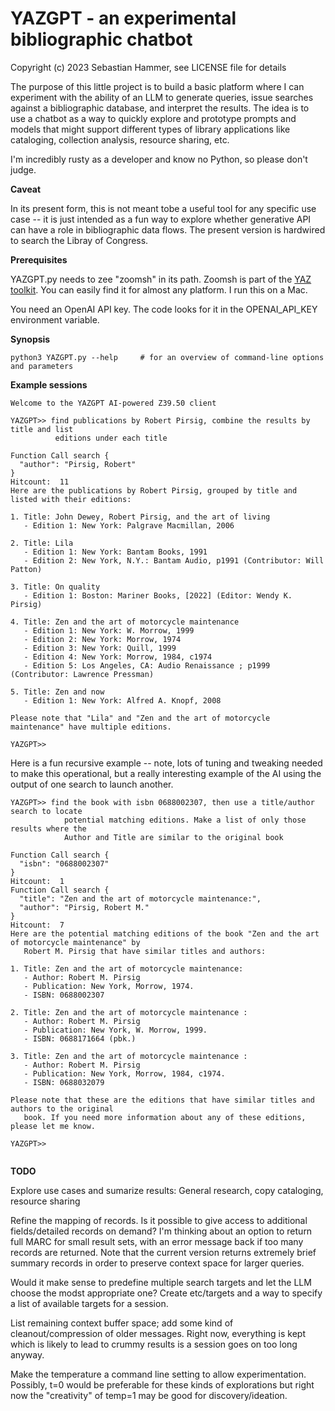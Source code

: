 # YAZGPT - an experimental bibliographic chatbot
Copyright (c) 2023 Sebastian Hammer, see LICENSE file for details   

The purpose of this little project is to build a basic platform
where I can experiment with the ability of an LLM to generate queries,
issue searches against a bibliographic database, and
interpret the results. The idea is to use a chatbot as a way to quickly
explore and prototype prompts and models that might support different types
of library applications like cataloging, collection analysis, resource sharing, etc.

I'm incredibly rusty as a developer and know no
Python, so please don't judge.

**Caveat**

In its present form, this is not meant tobe a useful tool for any specific use case -- it is just
intended as a fun way
to explore whether generative API can have a role in bibliographic data flows. The
present version is hardwired to search the Libray of Congress.

**Prerequisites**

YAZGPT.py needs to zee "zoomsh" in its path.
Zoomsh is part of the
[YAZ toolkit](https://www.indexdata.com/resources/software/yaz). You can easily
find it for almost any platform. I run this on a Mac.

You need an OpenAI API key. The code looks for it in the
OPENAI_API_KEY environment variable.

**Synopsis**

```
python3 YAZGPT.py --help     # for an overview of command-line options and parameters
```

**Example sessions**

```
Welcome to the YAZGPT AI-powered Z39.50 client

YAZGPT>> find publications by Robert Pirsig, combine the results by title and list
          editions under each title
                                                               
Function Call search {
  "author": "Pirsig, Robert"
}
Hitcount:  11
Here are the publications by Robert Pirsig, grouped by title and listed with their editions:

1. Title: John Dewey, Robert Pirsig, and the art of living
   - Edition 1: New York: Palgrave Macmillan, 2006

2. Title: Lila
   - Edition 1: New York: Bantam Books, 1991
   - Edition 2: New York, N.Y.: Bantam Audio, p1991 (Contributor: Will Patton)

3. Title: On quality
   - Edition 1: Boston: Mariner Books, [2022] (Editor: Wendy K. Pirsig)

4. Title: Zen and the art of motorcycle maintenance
   - Edition 1: New York: W. Morrow, 1999
   - Edition 2: New York: Morrow, 1974
   - Edition 3: New York: Quill, 1999
   - Edition 4: New York: Morrow, 1984, c1974
   - Edition 5: Los Angeles, CA: Audio Renaissance ; p1999 (Contributor: Lawrence Pressman)

5. Title: Zen and now
   - Edition 1: New York: Alfred A. Knopf, 2008

Please note that "Lila" and "Zen and the art of motorcycle maintenance" have multiple editions.

YAZGPT>> 

```
Here is a fun recursive example -- note, lots of tuning and tweaking needed to make this operational, but
a really interesting example of the AI using the output of one search to launch another.

```
YAZGPT>> find the book with isbn 0688002307, then use a title/author search to locate
            potential matching editions. Make a list of only those results where the
            Author and Title are similar to the original book
     
Function Call search {
  "isbn": "0688002307"
}
Hitcount:  1
Function Call search {
  "title": "Zen and the art of motorcycle maintenance:",
  "author": "Pirsig, Robert M."
}
Hitcount:  7
Here are the potential matching editions of the book "Zen and the art of motorcycle maintenance" by
   Robert M. Pirsig that have similar titles and authors:

1. Title: Zen and the art of motorcycle maintenance:
   - Author: Robert M. Pirsig
   - Publication: New York, Morrow, 1974.
   - ISBN: 0688002307

2. Title: Zen and the art of motorcycle maintenance :
   - Author: Robert M. Pirsig
   - Publication: New York, W. Morrow, 1999.
   - ISBN: 0688171664 (pbk.)

3. Title: Zen and the art of motorcycle maintenance :
   - Author: Robert M. Pirsig
   - Publication: New York, Morrow, 1984, c1974.
   - ISBN: 0688032079

Please note that these are the editions that have similar titles and authors to the original
   book. If you need more information about any of these editions, please let me know.

YAZGPT>> 


```

**TODO**

Explore use cases and sumarize results: General research, copy cataloging, resource sharing

Refine the mapping of records. Is it possible to give access to additional fields/detailed records
on demand? I'm thinking about an option to return full MARC for small result sets, with an error message back if
too many records are returned. Note that the current version returns extremely brief summary records in order to preserve context space for larger queries.

Would it make sense to predefine multiple search targets and let the LLM choose the modst appropriate one? Create
etc/targets and a way to specify a list of available targets for a session.

List remaining context buffer space; add some kind of cleanout/compression of older messages. Right now, everything
is kept which is likely to lead to crummy results is a session goes on too long anyway.

Make the temperature a command line setting to allow experimentation. Possibly, t=0 would be preferable for 
these kinds of explorations but right now the "creativity" of temp=1 may be good for discovery/ideation.
